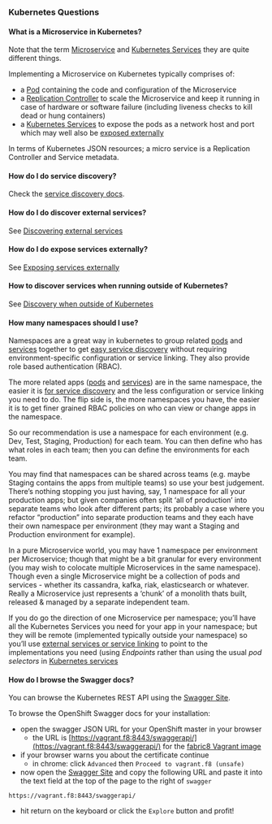 ### Kubernetes Questions

#### What is a Microservice in Kubernetes?

Note that the term [Microservice](http://martinfowler.com/articles/Microservices.html) and [Kubernetes Services](services.html) they are quite different things.

Implementing a Microservice on Kubernetes typically comprises of:

* a [Pod](pods.html) containing the code and configuration of the Microservice
* a [Replication Controller](replicationControllers.html) to scale the Microservice and keep it running in case of hardware or software failure (including liveness checks to kill dead or hung containers)
* a [Kubernetes Services](services.html) to expose the pods as a network host and port which may well also be [exposed externally](services.html#exposing-services-externally) 

In terms of Kubernetes JSON resources; a micro service is a Replication Controller and Service metadata.

#### How do I do service discovery?

Check the [service discovery docs](services.html#discovering-services-from-your-application).

#### How do I do discover external services?

See [Discovering external services](services.html#discovering-external-services)

#### How do I do expose services externally?

See [Exposing services externally](services.html#exposing-services-externally)

#### How to discover services when running outside of Kubernetes?

See [Discovery when outside of Kubernetes](services.html#discovery-when-outside-of-kubernetes)

#### How many namespaces should I use?

Namespaces are a great way in kubernetes to group related [pods](pods.html) and [services](services.html) together to get [easy service discovery](services.html#discovering-services-from-your-application) without requiring environment-specific configuration or service linking. They also provide role based authentication (RBAC). 

The more related apps ([pods](pods.html) and [services](services.html)) are in the same namespace, the easier it is [for service discovery](services.html#discovering-services-from-your-application) and the less configuration or service linking you need to do. The flip side is, the more namespaces you have, the easier it is to get finer grained RBAC policies on who can view or change apps in the namespace.

So our recommendation is use a namespace for each environment (e.g. Dev, Test, Staging, Production) for each team. You can then define who has what roles in each team; then you can define the environments for each team. 

You may find that namespaces can be shared across teams (e.g. maybe Staging contains the apps from multiple teams) so use your best judgement. There’s nothing stopping you just having, say, 1 namespace for all your production apps; but given companies often split ‘all of production’ into separate teams who look after different parts; its probably a case where you refactor “production” into separate production teams and they each have their own namespace per environment (they may want a Staging and Production environment for example).

In a pure Microservice world, you may have 1 namespace per environment per Microservice; though that might be a bit granular for every environment (you may wish to colocate multiple Microservices in the same namespace). Though even a single Microservice might be a collection of pods and services - whether its cassandra, kafka, riak, elasticsearch or whatever. Really a Microservice just represents a ‘chunk’ of a monolith thats built, released & managed by a separate independent team.

If you do go the direction of one Microservice per namespace; you’ll have all the Kubernetes Services you need for your app in your namespace; but they will be remote (implemented typically outside your namespace) so you’ll use [external services or service linking](services.html#exposing-services-externally) to point to the implementations you need (using _Endpoints_ rather than using the usual _pod selectors_ in [Kubernetes services](service.html)


#### How do I browse the Swagger docs?

You can browse the Kubernetes REST API using the [Swagger Site](http://kubernetes.io/third_party/swagger-ui/).

To browse the OpenShift Swagger docs for your installation:

* open the swagger JSON URL for your OpenShift master in your browser
    * the URL is [https://vagrant.f8:8443/swaggerapi/](https://vagrant.f8:8443/swaggerapi/) for the [fabric8 Vagrant image](getStarted/vagrant.html)
* if your browser warns you about the certificate continue
    * in chrome: click `Advanced` then `Proceed to vagrant.f8 (unsafe)` 
* now open the [Swagger Site](http://kubernetes.io/third_party/swagger-ui/) and copy the following URL and paste it into the text field at the top of the page to the right of `swagger`

```
https://vagrant.f8:8443/swaggerapi/
```

* hit return on the keyboard or click the `Explore` button and profit!
